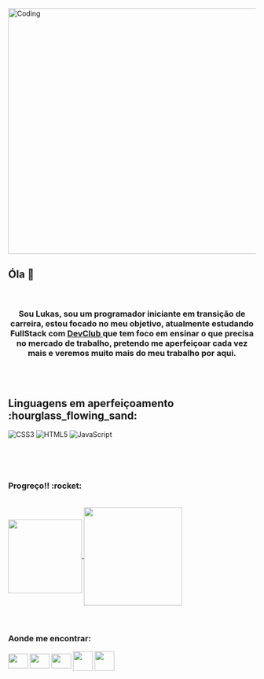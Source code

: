 <br>
<br>
  <img 
    align="center" alt="Coding" height="500" width="1000" src="https://wallpaperaccess.com/full/8351209.gif"
    >
 <br>
 
## Óla  :moyai:
 
  <br>        
    <h3 align="center">
    Sou Lukas, sou um programador iniciante em transição de carreira, estou focado no meu objetivo, atualmente estudando FullStack com <a href="https://rodolfomori.com.br/devclub-comercial/">DevClub </a> que tem foco em ensinar o que precisa no mercado de trabalho, pretendo me aperfeiçoar cada vez mais e veremos muito mais do meu trabalho por aqui.
    </h3>

<br>
<br>


  <h2>
    Linguagens em aperfeiçoamento :hourglass_flowing_sand:
  </h2>

  ![CSS3](https://img.shields.io/badge/css3-%231572B6.svg?style=for-the-badge&logo=css3&logoColor=white)   ![HTML5](https://img.shields.io/badge/html5-%23E34F26.svg?style=for-the-badge&logo=html5&logoColor=white)   ![JavaScript](https://img.shields.io/badge/javascript-%23323330.svg?style=for-the-badge&logo=javascript&logoColor=%23F7DF1E)
##
<br>
<br>

  <h3>
    Progreço!! :rocket:
  </h3>
<br>

<a href="https://github.com/anuraghazra/github-readme-stats">
  <img height=150 align="center" src="https://github-readme-stats.vercel.app/api?username=Lukas-swish&show_icons=true&theme=radical" />
</a>
<a href="https://github.com/anuraghazra/convoychat">
  <img height=200 align="center" src="https://github-readme-stats.vercel.app/api/top-langs/?username=Lukas-swish&hide=javascript,htmlicons=true&theme=radical" />
</a>

<br>
<br>
<br>
  <h3 align="left">Aonde me encontrar:</h3>
  <p align="left">
  <a href="https://x.com/Cri_sant_emo?t=7appPB1uxMTHGDy7m7PXcw&s=09" target="blank"> <img align="center" src="https://cdn.jsdelivr.net/npm/simple-icons@3.0.1/icons/twitter.svg" alt="" height="30" width="40" /></a>
  <a href="your link" target="blank"><img align="center" src="https://cdn.jsdelivr.net/npm/simple-icons@3.0.1/icons/linkedin.svg" alt="" height="30" width="40" /></a>
  <a href="https://www.instagram.com/dnv_lukas?igsh=bDM4YzEyaGt5Ym5l" target="blank"><img align="center" src="https://cdn.jsdelivr.net/npm/simple-icons@3.0.1/icons/instagram.svg" alt="" height="30" width="40" /></a>
  <a href="https://lukkassroberto@gmail.com" target="blank"><img align="center" src="https://github.com/user-attachments/assets/49ab7a13-8959-4d74-9a33-b25f53717a2a" alt="" height="40" width="40" /></a>
  <a href="https://discord.com/channels/@.swishii" target="blank"><img align="center" src="https://github.com/user-attachments/assets/2d272f1e-2282-4771-bfa3-c6facf2103ad" alt="" height="40" width="40" /></a>
  </p>
<br>



